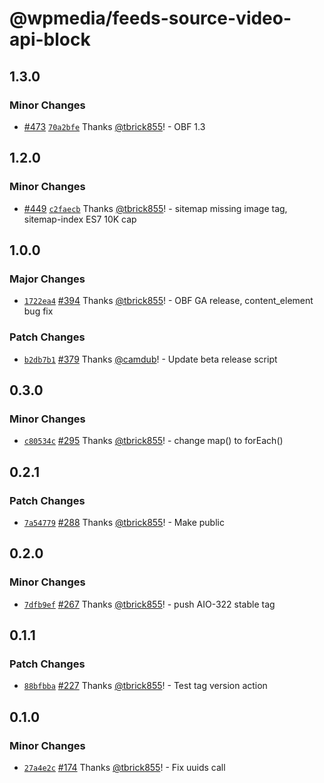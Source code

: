 # @wpmedia/feeds-source-video-api-block

## 1.3.0

### Minor Changes

- [#473](https://github.com/WPMedia/feed-components/pull/473) [`70a2bfe`](https://github.com/WPMedia/feed-components/commit/70a2bfef28ecd6703fbe7df5ab056cdf14a308b9) Thanks [@tbrick855](https://github.com/tbrick855)! - OBF 1.3

## 1.2.0

### Minor Changes

- [#449](https://github.com/WPMedia/feed-components/pull/449) [`c2faecb`](https://github.com/WPMedia/feed-components/commit/c2faecbfbe838ae8cdd291671cf3442615f5d7bc) Thanks [@tbrick855](https://github.com/tbrick855)! - sitemap missing image tag, sitemap-index ES7 10K cap

## 1.0.0

### Major Changes

- [`1722ea4`](https://github.com/WPMedia/feed-components/commit/1722ea45d12917f332184dc866218a7ba62059b5) [#394](https://github.com/WPMedia/feed-components/pull/394) Thanks [@tbrick855](https://github.com/tbrick855)! - OBF GA release, content_element bug fix

### Patch Changes

- [`b2db7b1`](https://github.com/WPMedia/feed-components/commit/b2db7b1ef8a8643452df6b154cc80dc2c11266af) [#379](https://github.com/WPMedia/feed-components/pull/379) Thanks [@camdub](https://github.com/camdub)! - Update beta release script

## 0.3.0

### Minor Changes

- [`c80534c`](https://github.com/WPMedia/feed-components/commit/c80534c2c03eb072971c3007a1e83faaffb25510) [#295](https://github.com/WPMedia/feed-components/pull/295) Thanks [@tbrick855](https://github.com/tbrick855)! - change map() to forEach()

## 0.2.1

### Patch Changes

- [`7a54779`](https://github.com/WPMedia/feed-components/commit/7a54779878caca050eb512b84951bb56e3c5b096) [#288](https://github.com/WPMedia/feed-components/pull/288) Thanks [@tbrick855](https://github.com/tbrick855)! - Make public

## 0.2.0

### Minor Changes

- [`7dfb9ef`](https://github.com/WPMedia/feed-components/commit/7dfb9ef08875393ca352fd6d58d126ae2fa1f3ff) [#267](https://github.com/WPMedia/feed-components/pull/267) Thanks [@tbrick855](https://github.com/tbrick855)! - push AIO-322 stable tag

## 0.1.1

### Patch Changes

- [`88bfbba`](https://github.com/WPMedia/feed-components/commit/88bfbbade9d7f16cac6384d217d4f993cf1e05f8) [#227](https://github.com/WPMedia/feed-components/pull/227) Thanks [@tbrick855](https://github.com/tbrick855)! - Test tag version action

## 0.1.0

### Minor Changes

- [`27a4e2c`](https://github.com/WPMedia/feed-components/commit/27a4e2cf90ec59c0e9958a2ce89bec076bd31d0f) [#174](https://github.com/WPMedia/feed-components/pull/174) Thanks [@tbrick855](https://github.com/tbrick855)! - Fix uuids call
